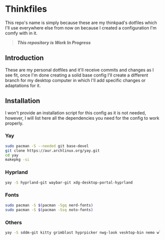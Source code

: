 # Thinkfiles
This repo's name is simply because these are my thinkpad's dotfiles which I'll use everywhere else from now on because I created a configuration I'm comfy with in it.
> **_This repository is Work In Progress_**
## Introduction
These are my personal dotfiles and it'll receive commits and changes as I see fit, once I'm done creating a solid base config I'll create a different branch for my desktop computer in which I'll add specific changes or adaptations for it.

## Installation
I won't provide an installation script for this config as it is not needed, however, I will list here all the dependencies you need for the config to work properly.

### Yay
```bash
sudo pacman -S --needed git base-devel
git clone https://aur.archlinux.org/yay.git
cd yay
makepkg -si
```

### Hyprland
```bash
yay -S hyprland-git waybar-git xdg-desktop-portal-hyprland
```

### Fonts

```bash
sudo pacman -S $(pacman -Sgq nerd-fonts)
sudo pacman -S $(pacman -Ssq noto-fonts)
```

### Others
```bash
yay -S sddm-git kitty grimblast hyprpicker nwg-look vesktop-bin nemo wlogout mpv wl-clipboard firefox nemo pavucontrol
```

